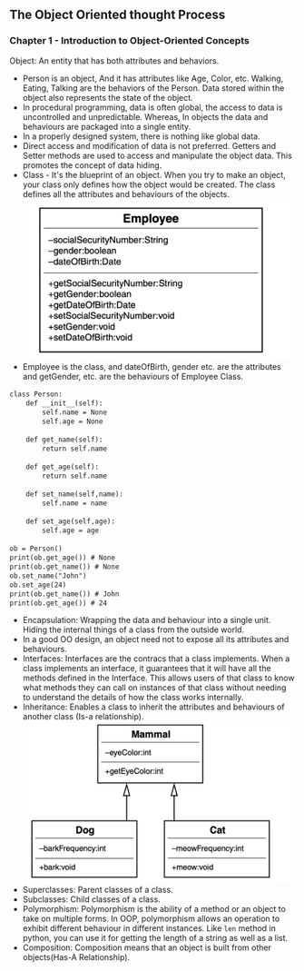 ## The Object Oriented thought Process 

### Chapter 1 - Introduction to Object-Oriented Concepts

Object: An entity that has both attributes and behaviors.
- Person is an object, And it has attributes like Age, Color, etc. Walking, Eating, Talking are the behaviors of the Person. Data stored within the object also represents the state of the object.
- In procedural programming, data is often global, the access to data is uncontrolled and unpredictable. Whereas, In objects the data and behaviours are packaged into a single entity.
- In a properly designed system, there is nothing like global data.
- Direct access and modification of data is not preferred. Getters and Setter methods are used to access and manipulate the object data. This promotes the concept of data hiding.
- Class - It's the blueprint of an object. When you try to make an object, your class only defines how the object would be created. The class defines all the attributes and behaviours of the objects.
![alt text](image.png)
- Employee is the class, and dateOfBirth, gender etc. are the attributes and getGender, etc. are the behaviours of Employee Class.
``` 
class Person:
    def __init__(self):
        self.name = None
        self.age = None
    
    def get_name(self):
        return self.name
    
    def get_age(self):
        return self.name
        
    def set_name(self,name):
        self.name = name
        
    def set_age(self,age):
        self.age = age

ob = Person()
print(ob.get_age()) # None
print(ob.get_name()) # None
ob.set_name("John")
ob.set_age(24)
print(ob.get_name()) # John
print(ob.get_age()) # 24
```
- Encapsulation: Wrapping the data and behaviour into a single unit. Hiding the internal things of a class from the outside world. 
- In a good OO design, an object need not to expose all its attributes and behaviours. 
- Interfaces: Interfaces are the contracs that a class implements. When a class implements an interface, it guarantees that it will have all the methods defined in the Interface. This allows users of that class to know what methods they can call on instances of that class without needing to understand the details of how the class works internally.
- Inheritance: Enables a class to inherit the attributes and behaviours of another class (Is-a relationship).
![alt text](image-1.png)
- Superclasses: Parent classes of a class.
- Subclasses: Child classes of a class.
- Polymorphism: Polymorphism is the ability of a method or an object to take on multiple forms. In OOP, polymorphism allows an operation to exhibit different behaviour in different instances. Like ```len``` method in python, you can use it for getting the length of a string as well as a list.
- Composition: Composition means that an object is built from other objects(Has-A Relationship).
